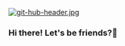 [![git-hub-header.jpg](https://i.postimg.cc/YCycQ65w/git-hub-header.jpg)](https://postimg.cc/0zmHsw5t)

### Hi there!  Let's be friends?👋

<!--
**greenjoe071/greenjoe071** is a ✨ _special_ ✨ repository because its `README.md` (this file) appears on your GitHub profile.

Here are some ideas to get you started:

- 🔭 I’m currently working on ...
- 🌱 I’m currently learning ...
- 👯 I’m looking to collaborate on ...
- 🤔 I’m looking for help with ...
- 💬 Ask me about ...
- 📫 How to reach me: ...
- 😄 Pronouns: ...
- ⚡ Fun fact: ...
-->
